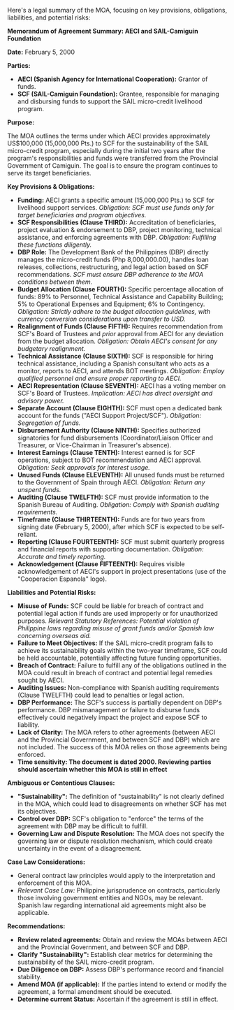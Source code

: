 Here's a legal summary of the MOA, focusing on key provisions, obligations, liabilities, and potential risks:

**Memorandum of Agreement Summary: AECI and SAIL-Camiguin Foundation**

**Date:** February 5, 2000

**Parties:**

*   **AECI (Spanish Agency for International Cooperation):**  Grantor of funds.
*   **SCF (SAIL-Camiguin Foundation):**  Grantee, responsible for managing and disbursing funds to support the SAIL micro-credit livelihood program.

**Purpose:**

The MOA outlines the terms under which AECI provides approximately US$100,000 (15,000,000 Pts.) to SCF for the sustainability of the SAIL micro-credit program, especially during the initial two years after the program's responsibilities and funds were transferred from the Provincial Government of Camiguin.  The goal is to ensure the program continues to serve its target beneficiaries.

**Key Provisions & Obligations:**

*   **Funding:** AECI grants a specific amount (15,000,000 Pts.) to SCF for livelihood support services. *Obligation: SCF must use funds *only* for target beneficiaries and program objectives.*
*   **SCF Responsibilities (Clause THIRD):**  Accreditation of beneficiaries, project evaluation & endorsement to DBP, project monitoring, technical assistance, and enforcing agreements with DBP. *Obligation: Fulfilling these functions diligently.*
*   **DBP Role:**  The Development Bank of the Philippines (DBP) directly manages the micro-credit funds (Php 8,000,000.00), handles loan releases, collections, restructuring, and legal action based on SCF recommendations. *SCF must ensure DBP adherence to the MOA conditions between them.*
*   **Budget Allocation (Clause FOURTH):**  Specific percentage allocation of funds: 89% to Personnel, Technical Assistance and Capability Building; 5% to Operational Expenses and Equipment; 6% to Contingency.  *Obligation: Strictly adhere to the budget allocation guidelines, with currency conversion considerations upon transfer to USD.*
*   **Realignment of Funds (Clause FIFTH):**  Requires recommendation from SCF's Board of Trustees and *prior* approval from AECI for any deviation from the budget allocation. *Obligation:  Obtain AECI's consent for any budgetary realignment.*
*   **Technical Assistance (Clause SIXTH):** SCF is responsible for hiring technical assistance, including a Spanish consultant who acts as a monitor, reports to AECI, and attends BOT meetings. *Obligation: Employ qualified personnel and ensure proper reporting to AECI.*
*   **AECI Representation (Clause SEVENTH):**  AECI has a voting member on SCF's Board of Trustees. *Implication: AECI has direct oversight and advisory power.*
*   **Separate Account (Clause EIGHTH):**  SCF must open a dedicated bank account for the funds ("AECI Support Project/SCF"). *Obligation: Segregation of funds.*
*   **Disbursement Authority (Clause NINTH):** Specifies authorized signatories for fund disbursements (Coordinator/Liaison Officer and Treasurer, or Vice-Chairman in Treasurer's absence).
*   **Interest Earnings (Clause TENTH):** Interest earned is for SCF operations, subject to BOT recommendation and AECI approval. *Obligation: Seek approvals for interest usage.*
*   **Unused Funds (Clause ELEVENTH):**  All unused funds must be returned to the Government of Spain through AECI. *Obligation: Return any unspent funds.*
*   **Auditing (Clause TWELFTH):**  SCF must provide information to the Spanish Bureau of Auditing. *Obligation: Comply with Spanish auditing requirements.*
*   **Timeframe (Clause THIRTEENTH):**  Funds are for two years from signing date (February 5, 2000), after which SCF is expected to be self-reliant.
*   **Reporting (Clause FOURTEENTH):**  SCF must submit quarterly progress and financial reports with supporting documentation. *Obligation: Accurate and timely reporting.*
*   **Acknowledgement (Clause FIFTEENTH):**  Requires visible acknowledgement of AECI's support in project presentations (use of the "Cooperacion Espanola" logo).

**Liabilities and Potential Risks:**

*   **Misuse of Funds:** SCF could be liable for breach of contract and potential legal action if funds are used improperly or for unauthorized purposes.  *Relevant Statutory References: Potential violation of Philippine laws regarding misuse of grant funds and/or Spanish law concerning overseas aid.*
*   **Failure to Meet Objectives:** If the SAIL micro-credit program fails to achieve its sustainability goals within the two-year timeframe, SCF could be held accountable, potentially affecting future funding opportunities.
*   **Breach of Contract:** Failure to fulfill any of the obligations outlined in the MOA could result in breach of contract and potential legal remedies sought by AECI.
*   **Auditing Issues:** Non-compliance with Spanish auditing requirements (Clause TWELFTH) could lead to penalties or legal action.
*   **DBP Performance:** The SCF's success is partially dependent on DBP's performance. DBP mismanagement or failure to disburse funds effectively could negatively impact the project and expose SCF to liability.
*   **Lack of Clarity:** The MOA refers to other agreements (between AECI and the Provincial Government, and between SCF and DBP) which are not included. The success of this MOA relies on those agreements being enforced.
*   **Time sensitivity: The document is dated 2000. Reviewing parties should ascertain whether this MOA is still in effect**

**Ambiguous or Contentious Clauses:**

*   **"Sustainability":** The definition of "sustainability" is not clearly defined in the MOA, which could lead to disagreements on whether SCF has met its objectives.
*   **Control over DBP:** SCF's obligation to "enforce" the terms of the agreement with DBP may be difficult to fulfill.
*   **Governing Law and Dispute Resolution:** The MOA does not specify the governing law or dispute resolution mechanism, which could create uncertainty in the event of a disagreement.

**Case Law Considerations:**

*   General contract law principles would apply to the interpretation and enforcement of this MOA.
*   *Relevant Case Law:* Philippine jurisprudence on contracts, particularly those involving government entities and NGOs, may be relevant.  Spanish law regarding international aid agreements might also be applicable.

**Recommendations:**

*   **Review related agreements:** Obtain and review the MOAs between AECI and the Provincial Government, and between SCF and DBP.
*   **Clarify "Sustainability":** Establish clear metrics for determining the sustainability of the SAIL micro-credit program.
*   **Due Diligence on DBP:** Assess DBP's performance record and financial stability.
*   **Amend MOA (if applicable):** If the parties intend to extend or modify the agreement, a formal amendment should be executed.
*   **Determine current Status:** Ascertain if the agreement is still in effect.
